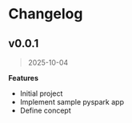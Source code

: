 # Changelog

## v0.0.1
> 2025-10-04

**Features**

- Initial project
- Implement sample pyspark app
- Define concept